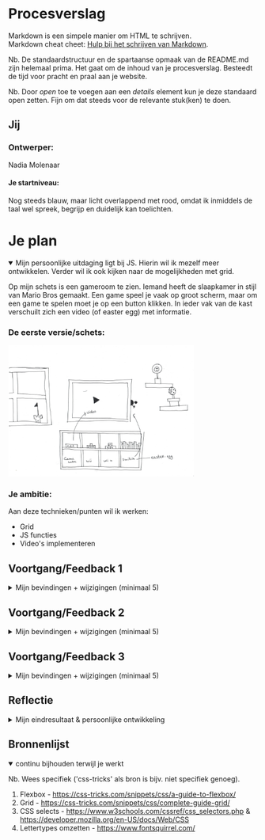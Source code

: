 # Procesverslag
Markdown is een simpele manier om HTML te schrijven.  
Markdown cheat cheet: [Hulp bij het schrijven van Markdown](https://github.com/adam-p/markdown-here/wiki/Markdown-Cheatsheet).

Nb. De standaardstructuur en de spartaanse opmaak van de README.md zijn helemaal prima. Het gaat om de inhoud van je procesverslag. Besteedt de tijd voor pracht en praal aan je website.

Nb. Door *open* toe te voegen aan een *details* element kun je deze standaard open zetten. Fijn om dat steeds voor de relevante stuk(ken) te doen.




## Jij

### Ontwerper:
Nadia Molenaar

#### Je startniveau:
Nog steeds blauw, maar licht overlappend met rood, omdat ik inmiddels de taal wel spreek, begrijp en duidelijk kan toelichten.




# Je plan

<details open>
  <summary>Mijn persoonlijke uitdaging ligt bij JS. Hierin wil ik mezelf meer ontwikkelen. Verder wil ik ook kijken naar de mogelijkheden met grid.
  
  Op mijn schets is een gameroom te zien. Iemand heeft de slaapkamer in stijl van Mario Bros gemaakt. Een game speel je vaak op groot scherm, maar om een game te spelen moet je op een button klikken. In ieder vak van de kast verschuilt zich een video (of easter egg) met informatie.</summary>

  ### De eerste versie/schets:
  <img src="/readme-images/schets.png" width="375px" alt="eerste versie/schets">


  ### Je ambitie: 
  Aan deze technieken/punten wil ik werken:
  - Grid
  - JS functies
  - Video's implementeren
 
</details>




## Voortgang/Feedback 1

<details>
  <summary>Mijn bevindingen + wijzigingen (minimaal 5)</summary>

  ### Bevinding 1:
  Het bedenken van een concept vond ik erg lastig, daardoor duurde het langer om iets op papier te zetten.

  #### Oplossing:
  Na enige inspiratie heb ik besloten een racecircuit uit mario kart te maken.

  <img src="/readme-images/circuit.png" width="375px" alt="top">



  ### Bevinding 2:
  Tijdens de feedback sessie kwam ik erachter dat er best wat mensen hetzelfde idee hadden.. Dit vond ik best jammer en daarom heb ik besloten mijn idee aan te passen. 

  #### Oplossing:
  Mario Kart is een super bekende game en aan de hand daarvan heb ik een nieuw concept gemaakt: de gameroom. Dit is de schets bovenaan in de readme. 



  ### Bevinding 3:
  Starten met HTML/CSS vind ik altijd lastig, waar begin je?! Een standaard stress moment voor mij...  

  ### Oplossing:
  Met die reden heb ik gewoon de basiswebsite gevuld met de belangrijkste elementen: een 'ondertitel, de video's en de buttons.

  <img src="/readme-images/bevinding1.png">



  ### Bevinding 4:
  Verder kreeg ik nog de feedback even na te denken over hoe de besturing met toetenbord toegevoegt kan worden aan het concept.

  ### Oplossing:
  Door middel van buttons wordt het concept beschikbaar voor toetsenbord besturing.

</details>




## Voortgang/Feedback 2

<details>
  <summary>Mijn bevindingen + wijzigingen (minimaal 5)</summary>
  
  ### Bevinding 1:
  Om ervoor te zorgen dat mijn tv en kast netjes uitgelijnd staan en een beetje responsive kunnen worden heb ik een grid toegepast. Dit werkte aldoor niet, na verschillende dingen geprobeerd te hebben - en het nog altijd niet werkte - heb ik hulp gevraagd. 

  #### Oplossing:
  Blijkbaar was ik al aardig op de goede weg, maar stond het grid niet op de juiste elementen van de html. Onderstaande code is de oplossing voor het goed functioneren van het grid. 

  <img src="/readme-images/bevinding2.png">



  ### Bevinding 2:
  Een ander probleem waar ik aldoor tegenaan liep was dat de video's wel getoond werden, maar vervolgens niet afgespeeld. In JS had ik al een aantal dingen geprobeerd, waaronder het toggelen van de elementen, maar dat was tevergeefs.

  #### Oplossing:
  Met hulp heb ik een nieuwe functie gemaakt die aan de hand van een if/else statement zorgt voor het afspelen en pauzeren van de betreffende video.

  <img src="/readme-images/bevinding3.png">



  ### Bevinding 3:
  Tijdens het testen van mijn website vanuit github stuitte Luna erop dat mijn site niet goed werkt. Afbeeldingen en fonts worden niet goed ingeladen... 

  ### Oplossing:
  Door het opnieuw uploaden van al mijn elementen & folders en het even wat meer tijd te geven om te updaten werd alles daarna goed geladen. 

</details>




## Voortgang/Feedback 3

<details>
  <summary>Mijn bevindingen + wijzigingen (minimaal 5)</summary>
  
  ### Bevinding 1:
  De buttons waren echt nog buttons, gewoon vierkante knoppen waar je op kunt klikken.

  #### Oplossing:
  De buttons heb ik gewijzigd naar vaste nintendo game consoles, zoals de (s)nes, N64 en WII.



  ### Bevinding 2:
  Het grid had ik een losse stylesheet geplaats, tijdens de feedback kreeg ik terug dat dit eigenlijk niet zo handig is en dat het er ook mooier uit zou zien als deze wordt toegevoegd aan de bestaande stylesheet met alle andere elementen.

  <img src="/readme-images/bevinding4.png">

  #### Oplossing:
  Het grid heb ik in de algemene stylesheet geplaatst, maar ipv de breedte op 40em te zetten, heb ik deze gewijzigd naar 35vw. Dit paste uiteindelijk mooier in het concept! 

  <img src="/readme-images/bevinding5.png">



  ### Bevinding 3:
  Tijdens de feedback kreeg ik terug dat mijn website nog niet erg responsive was.

  ### Oplossing:
  In de CSS heb ik de width aangepast, waardoor hij nu steeds een vast, maar vooraf bepaald deel van de bestaande pagina inneemt. 



  ### Bevinding 4:
  Mijn fonts werkten niet goed op een andere computer...

  ### Oplossing:
  Door de fonts opnieuw te uploaden en dit wat langer de tijd te geven werkte het wel.
  
  </details>




## Reflectie

<details>
  <summary>Mijn eindresultaat & persoonlijke ontwikkeling</summary>

  ### Je uitkomst - karakteristiek screenshot(s):
  <img src="readme-images/uitkomst.png" width="375px" alt="final ontwerp">


  ### Dit ging goed/Heb ik geleerd: 
  Het ging me goed af om met CSS de styling te doen! Ik heb gemerkt dat de voorgaande ervaring hiermee echt heeft bijgedragen aan het sneller, maar ook makkelijker kunnen 'opsommen' van alle properties. Uiteindelijk heb ik geleerd hoe ik JS op een goede manier kan gebruiken. Een van mijn leerdoelen was ook om de functies van JS beter onder de knie te krijgen. Met een klein beetje hulp op een script die ik zelf al had geschreven is het mij gelukt om video's af te kunnen spelen, met daarbij een passende tekst die steeds veranderd zodra er een andere video wordt afgespeeld. Verder heb ik geleerd dat werk gevoelsmatig nooit af is... Steeds weer popt er een nieuw idee op die ik wil uitwerken, maar waar ik helaas nog niet gevorderd genoeg voor ben. Ondanks dat heb ik behoorlijke sprongen gemaakt en gaan de dingen met meer ease dan ze deden aan het begin van het vak!

  <img src="readme-images/js.png" width="375px" alt="top">


  ### Dit was lastig/Is niet gelukt:
  Helaas is het mij niet gelukt om video's te kunnen pauzeren... Het was nog wel een doel om dit zelfstandig te kunnen, maar ik heb hierdoor ook geleerd om tevreden te zijn met mijn werk, ook als het niet lukt! Het kan niet altijd perfect zijn en ik heb door het doen, fouten te maken en dingen die simpelweg niet lukken - ongeacht het onderzoek - geleerd dat het ook oke is om ergens minder goed in te zijn en dat ook te accpeteren. Inmiddels vind ik code leuker dan ik eerst had verwacht, hoewel ik er toch met regelmaat nog wel moeite mee heb. 

  
</details>




## Bronnenlijst

<details open>
<summary>continu bijhouden terwijl je werkt</summary>

Nb. Wees specifiek ('css-tricks' als bron is bijv. niet specifiek genoeg).

1. Flexbox              - https://css-tricks.com/snippets/css/a-guide-to-flexbox/
2. Grid                 - https://css-tricks.com/snippets/css/complete-guide-grid/
3. CSS selects          - https://www.w3schools.com/cssref/css_selectors.php & https://developer.mozilla.org/en-US/docs/Web/CSS
4. Lettertypes omzetten - https://www.fontsquirrel.com/

</details>